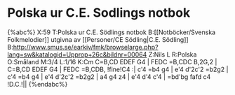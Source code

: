 # Polska ur C.E. Sodlings notbok

{%abc%}
X:59
T:Polska ur C.E. Södlings notbok
B:[[Notböcker/Svenska Folkmelodier]] utgivna av [[Personer/CE Södling|C.E. Södling]]
B:http://www.smus.se/earkiv/fmk/browselarge.php?lang=sw&katalogid=Upprop+26c&bildnr=00064
Z:Nils L
R:Polska
O:Småland
M:3/4
L:1/16
K:Cm
C=B,CD EDEF G4 | FEDC =B,CDC B,2G,2 | C=B,CD EDEF G4 | FEDC =B,CDB, !fine!C4 :|
c'4 =b4 g4 | e'4 d'2c'2 =b2g2 | c'4 =b4 g4 | e'4 d'2c'2 =b2g2 |
a4 g4 z4 | e'4 d'4 c'4 | =bd'bg fafd c4 !D.C.!||
{%endabc%}
